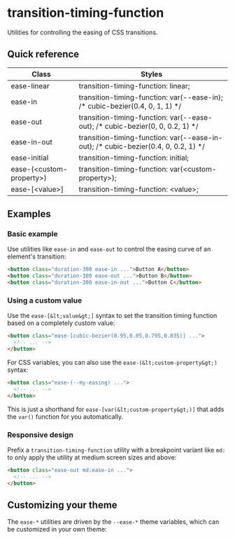 # transition-timing-function

Utilities for controlling the easing of CSS transitions.



## Quick reference

| Class                    | Styles                                                                    |
| ------------------------ | ------------------------------------------------------------------------- |
| ease-linear              | transition-timing-function: linear;                                       |
| ease-in                  | transition-timing-function: var(--ease-in); /* cubic-bezier(0.4, 0, 1, 1) */ |
| ease-out                 | transition-timing-function: var(--ease-out); /* cubic-bezier(0, 0, 0.2, 1) */ |
| ease-in-out              | transition-timing-function: var(--ease-in-out); /* cubic-bezier(0.4, 0, 0.2, 1) */ |
| ease-initial             | transition-timing-function: initial;                                      |
| ease-(&lt;custom-property&gt;) | transition-timing-function: var(&lt;custom-property&gt;);                       |
| ease-\[&lt;value&gt;\]         | transition-timing-function: &lt;value&gt;;                                      |

## Examples

### Basic example

Use utilities like `ease-in` and `ease-out` to control the easing curve of an element's transition:

```html
<button class="duration-300 ease-in ...">Button A</button>
<button class="duration-300 ease-out ...">Button B</button>
<button class="duration-300 ease-in-out ...">Button C</button>
```

### Using a custom value

Use the `ease-[&lt;value&gt;]` syntax to set the transition timing function based on a completely custom value:

```html
<button class="ease-[cubic-bezier(0.95,0.05,0.795,0.035)] ...">
  <!-- ... -->
</button>
```

For CSS variables, you can also use the `ease-(&lt;custom-property&gt;)` syntax:

```html
<button class="ease-(--my-easing) ...">
  <!-- ... -->
</button>
```

This is just a shorthand for `ease-[var(&lt;custom-property&gt;)]` that adds the `var()` function for you automatically.

### Responsive design

Prefix a `transition-timing-function` utility with a breakpoint variant like `md:` to only apply the utility at medium screen sizes and above:

```html
<button class="ease-out md:ease-in ...">
  <!-- ... -->
</button>
```


## Customizing your theme

The `ease-*` utilities are driven by the `--ease-*` theme variables, which can be customized in your own theme:

```css
```


